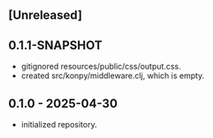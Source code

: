 ## [Unreleased]

## 0.1.1-SNAPSHOT

- gitignored resources/public/css/output.css.
- created src/konpy/middleware.clj, which is empty.

## 0.1.0 - 2025-04-30

- initialized repository.

